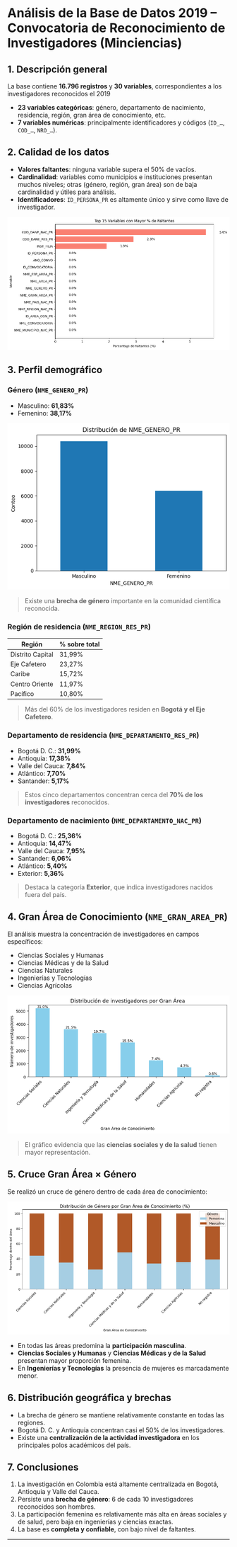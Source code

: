 # Análisis de la Base de Datos 2019 – Convocatoria de Reconocimiento de Investigadores (Minciencias)

## 1. Descripción general
La base contiene **16.796 registros** y **30 variables**, correspondientes a los investigadores reconocidos el 2019

- **23 variables categóricas**: género, departamento de nacimiento, residencia, región, gran área de conocimiento, etc.
- **7 variables numéricas**: principalmente identificadores y códigos (`ID_…`, `COD_…`, `NRO_…`).

## 2. Calidad de los datos
- **Valores faltantes**: ninguna variable supera el 50% de vacíos.
- **Cardinalidad**: variables como municipios e instituciones presentan muchos niveles; otras (género, región, gran área) son de baja cardinalidad y útiles para análisis.
- **Identificadores**: `ID_PERSONA_PR` es altamente único y sirve como llave de investigador.

![Porcentaje Faltantes](Graficos_2019/faltantes.png)

## 3. Perfil demográfico
### Género (`NME_GENERO_PR`)
- Masculino: **61,83%**
- Femenino: **38,17%**

![Distribución de Genero](Graficos_2019/genero.png)

> Existe una **brecha de género** importante en la comunidad científica reconocida.

### Región de residencia (`NME_REGION_RES_PR`)
| Región             | % sobre total |
|--------------------|---------------|
| Distrito Capital   | 31,99%        |
| Eje Cafetero       | 23,27%        |
| Caribe             | 15,72%        |
| Centro Oriente     | 11,97%        |
| Pacífico           | 10,80%        |

> Más del 60% de los investigadores residen en **Bogotá y el Eje Cafetero**.

### Departamento de residencia (`NME_DEPARTAMENTO_RES_PR`)
- Bogotá D. C.: **31,99%**
- Antioquia: **17,38%**
- Valle del Cauca: **7,84%**
- Atlántico: **7,70%**
- Santander: **5,17%**

> Estos cinco departamentos concentran cerca del **70% de los investigadores** reconocidos.

### Departamento de nacimiento (`NME_DEPARTAMENTO_NAC_PR`)
- Bogotá D. C.: **25,36%**
- Antioquia: **14,47%**
- Valle del Cauca: **7,95%**
- Santander: **6,06%**
- Atlántico: **5,40%**
- Exterior: **5,36%**

> Destaca la categoría **Exterior**, que indica investigadores nacidos fuera del país.

## 4. Gran Área de Conocimiento (`NME_GRAN_AREA_PR`)
El análisis muestra la concentración de investigadores en campos específicos:

- Ciencias Sociales y Humanas
- Ciencias Médicas y de la Salud
- Ciencias Naturales
- Ingenierías y Tecnologías
- Ciencias Agrícolas

![Distribución por Gran Área](Graficos_2019/gran_area.png)

> El gráfico evidencia que las **ciencias sociales y de la salud** tienen mayor representación.

## 5. Cruce Gran Área × Género
Se realizó un cruce de género dentro de cada área de conocimiento:

![Cruce Género × Gran Área](Graficos_2019/gran_area_gener.png)

- En todas las áreas predomina la **participación masculina**.
- **Ciencias Sociales y Humanas** y **Ciencias Médicas y de la Salud** presentan mayor proporción femenina.
- En **Ingenierías y Tecnologías** la presencia de mujeres es marcadamente menor.

## 6. Distribución geográfica y brechas
- La brecha de género se mantiene relativamente constante en todas las regiones.
- Bogotá D. C. y Antioquia concentran casi el 50% de los investigadores.
- Existe una **centralización de la actividad investigadora** en los principales polos académicos del país.

## 7. Conclusiones
1. La investigación en Colombia está altamente centralizada en Bogotá, Antioquia y Valle del Cauca.
2. Persiste una **brecha de género**: 6 de cada 10 investigadores reconocidos son hombres.
3. La participación femenina es relativamente más alta en áreas sociales y de salud, pero baja en ingenierías y ciencias exactas.
4. La base es **completa y confiable**, con bajo nivel de faltantes.

---
